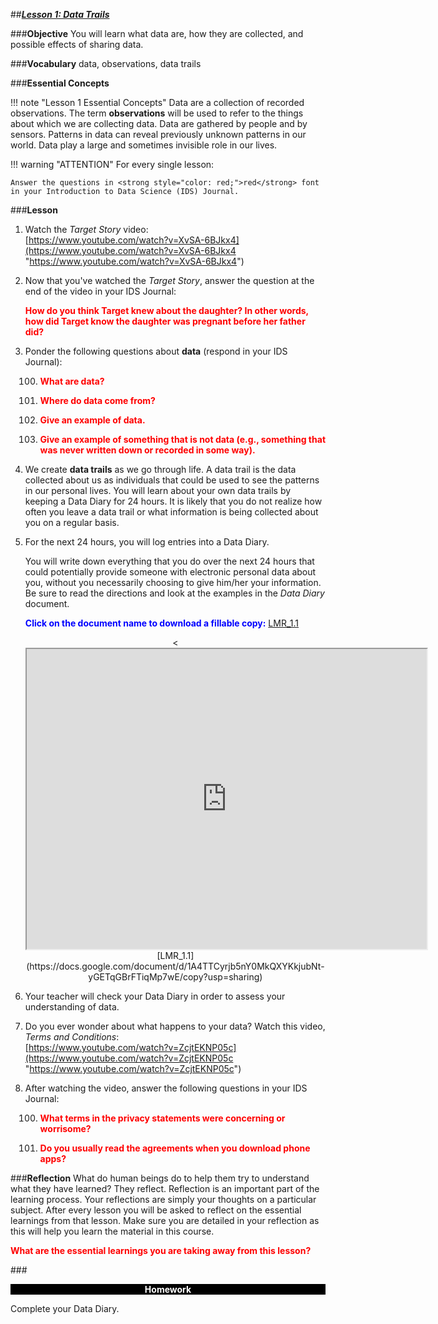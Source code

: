 ##***<u>Lesson 1: Data Trails</u>***

###**Objective**
You will learn what data are, how they are collected, and possible effects of sharing data.

###**Vocabulary**
data, observations, data trails

###**Essential Concepts**


!!! note "Lesson 1 Essential Concepts"
    Data are a collection of recorded observations. The term **observations** will be used to refer to the things about which we are collecting data. Data are gathered by people and by sensors. Patterns in data can reveal previously unknown patterns in our world. Data play a large and sometimes invisible role in our lives.

!!! warning "ATTENTION"
    For every single lesson:
    
    Answer the questions in <strong style="color: red;">red</strong> font in your Introduction to Data Science (IDS) Journal.

###**Lesson**

1. Watch the *Target Story* video:<br>
    [https://www.youtube.com/watch?v=XvSA-6BJkx4](https://www.youtube.com/watch?v=XvSA-6BJkx4 "https://www.youtube.com/watch?v=XvSA-6BJkx4")

2. Now that you've watched the *Target Story*, answer the question at the end of the video in your IDS Journal: 

    <strong style="color: red;">How do you think Target knew about the daughter? In other words, how did Target know
    the daughter was pregnant before her father did?</strong>

3. Ponder the following questions about **data** (respond in your IDS Journal):

    100. <strong style="color: red;">What are **data**?</strong>

    100. <strong style="color: red;">Where do data come from?</strong>

    100. <strong style="color: red;">Give an example of data.</strong>

    100. <strong style="color: red;">Give an example of something that is not data (e.g., something that was never written
    down or recorded in some way).</strong>

4. We create **data trails** as we go through life. A data trail is the data
collected about us as individuals that could be used to see the patterns in our personal lives.
You will learn about your own data trails by keeping a Data Diary for 24 hours. It is likely that you do not realize how often you leave a data trail or what information is being collected about you on a regular basis.

5. For the next 24 hours, you will log entries into a Data Diary.

    You will write down everything that you do over the next 24 hours that could potentially provide someone with electronic personal data about you, without you necessarily choosing to give him/her your information. Be sure to read the directions and look at the examples in the *Data Diary* document.
    
    <strong style="color: blue;"> Click on the document name to download a fillable copy:</strong> [LMR_1.1](https://docs.google.com/document/d/1A4TTCyrjb5nY0MkQXYKkjubNt-yGETqGBrFTiqMp7wE/copy?usp=sharing)
    <div align="center"><<iframe src="https://drive.google.com/file/d/1Qtmky4H7zmOSZWCdME_6cDLF6zaNE9Gq/preview" width="640" height="480"></iframe><br>[LMR_1.1](https://docs.google.com/document/d/1A4TTCyrjb5nY0MkQXYKkjubNt-yGETqGBrFTiqMp7wE/copy?usp=sharing)</div>

6. Your teacher will check your Data Diary in order to assess your understanding of data.

7. Do you ever wonder about what happens to your data? Watch this video, *Terms and Conditions*:<br>
    [https://www.youtube.com/watch?v=ZcjtEKNP05c](https://www.youtube.com/watch?v=ZcjtEKNP05c "https://www.youtube.com/watch?v=ZcjtEKNP05c")

8. After watching the video, answer the following questions in your IDS Journal:

    100. <strong style="color: red;">What terms in the privacy statements were concerning or worrisome?</strong>

    100. <strong style="color: red;">Do you usually read the agreements when you download phone apps?</strong>

###**Reflection**
What do human beings do to help them try to understand what they have learned? They reflect. Reflection is an important part of the learning process. Your reflections are simply your thoughts on a particular subject. After every lesson you will be asked to reflect on the essential learnings from that lesson. Make sure you are detailed in your reflection as this will help you learn the material in this course.

<strong style="color: red;">What are the essential learnings you are taking away from this lesson?</strong>



###<p style="background: black; color: white; text-align: center;">**Homework**</p>
Complete your Data Diary.
